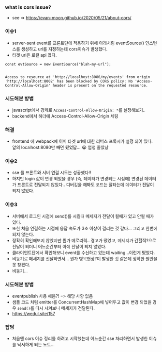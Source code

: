 
### what is cors issue?
- see => https://evan-moon.github.io/2020/05/21/about-cors/
  
### 이슈1
- server-sent event를 프론트단에 적용하기 위해 아래처럼 eventSource() 인스턴스를 생성하고 url를 지정하는데 cors이슈가 발생했다. 
- 타겟 url은 로컬 api 였다. 
  
```
const evtSource = new EventSource("blah-my-url"); 
```
  
```

Access to resource at 'http://localhost:8080/my/events' from origin 
'http://localhost:8002' has been blocked by CORS policy: No 'Access-Control-Allow-Origin' header is present on the requested resource.

```

### 시도해본 방법
- javascript에서 강제로 `Access-Control-Allow-Origin: *`를 설정해보기.. 
- backend에서 헤더에 Access-Control-Allow-Origin 세팅

### 해결
- frontend 에 webpack에 이미 타겟 url에 대한 리버스 프록시가 설정 되어 있다. 앞의 localhost:8080만 빼면 됬었답... 😭 엄청 졸았낭
    
### 이슈2
- sse 를 프론트와 서버 연결 시도는 성공했다!!
- 하지만 login 값이 변경 되었을 경우 (즉, 데이터가 변경되는 시점에) 변경된 데이터가 프론트로 전달되지 않았다.. 디버깅을 해봐도 코드는 잘타는데 데이터가 전달이 되지 않았다. 
  
### 이슈3
- 서버에서 로그인 시점에 send()를 시킬때 메세지가 전달이 될때가 있고 안될 때가 있다. 
- 또한 처음 연결하는 시점에 응답 속도가 3초 이상이 걸리는 것 같다... 그리고 한번에 되지 않는다. 
- 정확히 확인해보지 않았지만 뭔가 메로리릭.. 경고가 떴었고, 메세지가 간헐적?으로 전달이 되더니 어느순간부터 아예 전달이 되지 않았다. 
- 클라이언트단에서 확인해보니 event를 수신하고 있는데 waiting...이런게 떴었다. 
- 비동기로 메세지를 전달하면서... 뭔가 병목현상?이 발생한 것 같은데 정확한 원인을 못 찾겠다. 
- 비동기... 
  
### 시도해본 방법
- eventpublish 사용 해봄?! => 해당 사항 없음 
- 샘플 코드 처럼 emitter를 ConcurrentHashMap에 넣어두고 값이 변경 되었을 경우 `send()`를 다시 시켜보니 메세지가 전달된다. 
- https://wedul.site/157 

### 잡담 
- 처음엔 cors 이슈 정리를 하려고 시작했는데 어느순간 sse 처리하면서 발생한 이슈를 낙서하게 되는 노트...   

